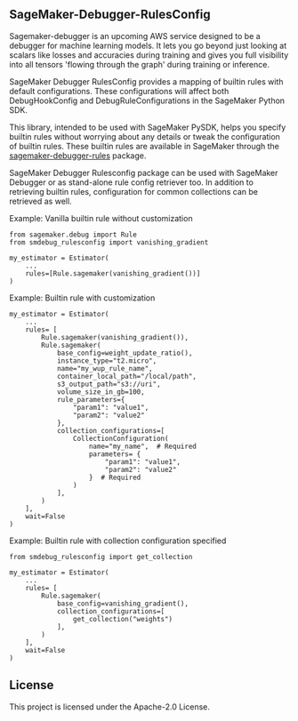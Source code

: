 ## SageMaker-Debugger-RulesConfig

Sagemaker-debugger is an upcoming AWS service designed to be a debugger for machine learning models. It lets you go beyond just looking at scalars like losses and accuracies during training and gives you full visibility into all tensors 'flowing through the graph' during training or inference.

SageMaker Debugger RulesConfig provides a mapping of builtin rules with default configurations. These configurations will affect both DebugHookConfig and DebugRuleConfigurations in the SageMaker Python SDK.

This library, intended to be used with SageMaker PySDK, helps you specify builtin rules without worrying about any details or tweak the configuration of builtin rules. These builtin rules are available in SageMaker through the [sagemaker-debugger-rules](https://github.com/awslabs/sagemaker-debugger-rules) package. 

SageMaker Debugger Rulesconfig package can be used with SageMaker Debugger or as stand-alone rule config retriever too. In addition to retrieving builtin rules, configuration for common collections can be retrieved as well.

Example: Vanilla builtin rule without customization

```
from sagemaker.debug import Rule
from smdebug_rulesconfig import vanishing_gradient

my_estimator = Estimator(
    ...
    rules=[Rule.sagemaker(vanishing_gradient())]
)
```

Example: Builtin rule with customization

```
my_estimator = Estimator(
    ...
    rules= [
        Rule.sagemaker(vanishing_gradient()),
        Rule.sagemaker(
            base_config=weight_update_ratio(),
            instance_type="t2.micro",
            name="my_wup_rule_name",
            container_local_path="/local/path",
            s3_output_path="s3://uri",
            volume_size_in_gb=100,
            rule_parameters={
                "param1": "value1",
                "param2": "value2"
            },
            collection_configurations=[
                CollectionConfiguration(
                    name="my_name",  # Required
                    parameters= {
                        "param1": "value1",
                        "param2": "value2"
                    }  # Required
                )
            ],
        )
    ],
    wait=False
)
```

Example: Builtin rule with collection configuration specified

```
from smdebug_rulesconfig import get_collection

my_estimator = Estimator(
    ...
    rules= [
        Rule.sagemaker(
            base_config=vanishing_gradient(),
            collection_configurations=[
                get_collection("weights")
            ],
        )
    ],
    wait=False
)
```

## License

This project is licensed under the Apache-2.0 License.

